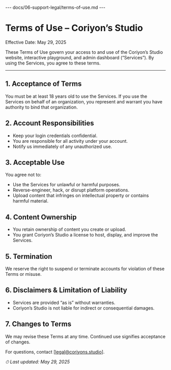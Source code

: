--- docs/06-support-legal/terms-of-use.md ---
# Terms of Use – Coriyon’s Studio

Effective Date: May 29, 2025

These Terms of Use govern your access to and use of the Coriyon’s Studio website, interactive playground, and admin dashboard (“Services”). By using the Services, you agree to these terms.

---

## 1. Acceptance of Terms

You must be at least 18 years old to use the Services. If you use the Services on behalf of an organization, you represent and warrant you have authority to bind that organization.

## 2. Account Responsibilities

- Keep your login credentials confidential.  
- You are responsible for all activity under your account.  
- Notify us immediately of any unauthorized use.

## 3. Acceptable Use

You agree not to:

- Use the Services for unlawful or harmful purposes.  
- Reverse-engineer, hack, or disrupt platform operations.  
- Upload content that infringes on intellectual property or contains harmful material.

## 4. Content Ownership

- You retain ownership of content you create or upload.  
- You grant Coriyon’s Studio a license to host, display, and improve the Services.

## 5. Termination

We reserve the right to suspend or terminate accounts for violation of these Terms or misuse.

## 6. Disclaimers & Limitation of Liability

- Services are provided “as is” without warranties.  
- Coriyon’s Studio is not liable for indirect or consequential damages.  

## 7. Changes to Terms

We may revise these Terms at any time. Continued use signifies acceptance of changes.

For questions, contact [legal@coriyons.studio].

_⏱ Last updated: May 29, 2025_  

